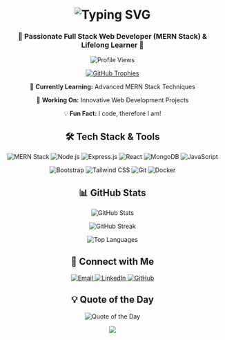 <h1 align="center">
  <img src="https://readme-typing-svg.herokuapp.com?font=Fira+Code&size=40&duration=3000&pause=1000&color=F39C12&center=true&vCenter=true&width=600&height=100&lines=Hi+%F0%9F%91%8B%2C+I'm+Akshat+Jangid;Welcome+to+my+GitHub!" alt="Typing SVG" />
</h1>

<h3 align="center">🚀 Passionate Full Stack Web Developer (MERN Stack) & Lifelong Learner 🚀</h3>

<p align="center">
  <img src="https://komarev.com/ghpvc/?username=akshatjangid787&label=Profile%20views&color=brightgreen&style=for-the-badge" alt="Profile Views" />
</p>

<p align="center">
  <a href="https://github.com/ryo-ma/github-profile-trophy">
    <img src="https://github-profile-trophy.vercel.app/?username=akshatjangid787&theme=darkhub&no-frame=true&row=1&column=6&margin-w=15" alt="GitHub Trophies" />
  </a>
</p>

<div align="center">
  
  🌱 **Currently Learning:** Advanced MERN Stack Techniques
  
  🔭 **Working On:** Innovative Web Development Projects
  
  💡 **Fun Fact:** I code, therefore I am!
  
</div>

<h2 align="center">🛠️ Tech Stack & Tools</h2>

<p align="center">
  <img src="https://img.shields.io/badge/MERN-Stack-18A303?style=for-the-badge&logo=mongodb&logoColor=white" alt="MERN Stack"/>
  <img src="https://img.shields.io/badge/Node.js-339933?style=for-the-badge&logo=nodedotjs&logoColor=white" alt="Node.js"/>
  <img src="https://img.shields.io/badge/Express.js-000000?style=for-the-badge&logo=express&logoColor=white" alt="Express.js"/>
  <img src="https://img.shields.io/badge/React-61DAFB?style=for-the-badge&logo=react&logoColor=black" alt="React"/>
  <img src="https://img.shields.io/badge/MongoDB-47A248?style=for-the-badge&logo=mongodb&logoColor=white" alt="MongoDB"/>
  <img src="https://img.shields.io/badge/JavaScript-F7DF1E?style=for-the-badge&logo=javascript&logoColor=black" alt="JavaScript"/>
</p>

<p align="center">
  <img src="https://img.shields.io/badge/Bootstrap-563D7C?style=for-the-badge&logo=bootstrap&logoColor=white" alt="Bootstrap"/>
  <img src="https://img.shields.io/badge/Tailwind_CSS-38B2AC?style=for-the-badge&logo=tailwind-css&logoColor=white" alt="Tailwind CSS"/>
  <img src="https://img.shields.io/badge/Git-F05032?style=for-the-badge&logo=git&logoColor=white" alt="Git"/>
  <img src="https://img.shields.io/badge/Docker-2496ED?style=for-the-badge&logo=docker&logoColor=white" alt="Docker"/>
</p>

<h2 align="center">📊 GitHub Stats</h2>

<p align="center">
  <img src="https://github-readme-stats.vercel.app/api?username=akshatjangid787&show_icons=true&theme=radical&title_color=f39c12&icon_color=f39c12&bg_color=1a1b27&text_color=ffffff&border_color=f39c12" alt="GitHub Stats" />
</p>

<p align="center">
  <img src="https://github-readme-streak-stats.herokuapp.com/?user=akshatjangid787&theme=radical&ring=f39c12&fire=f39c12&currStreakLabel=f39c12&background=1a1b27&border=f39c12" alt="GitHub Streak" />
</p>

<p align="center">
  <img src="https://github-readme-stats.vercel.app/api/top-langs/?username=akshatjangid787&layout=compact&theme=radical&title_color=f39c12&bg_color=1a1b27&text_color=ffffff&border_color=f39c12" alt="Top Languages" />
</p>

<h2 align="center">🤝 Connect with Me</h2>

<p align="center">
  <a href="mailto:akshatjangid14@gmail.com">
    <img src="https://img.shields.io/badge/Email-D14836?style=for-the-badge&logo=gmail&logoColor=white" alt="Email" />
  </a>
  <a href="https://www.linkedin.com/in/akshatjangid" target="_blank">
    <img src="https://img.shields.io/badge/LinkedIn-0077B5?style=for-the-badge&logo=linkedin&logoColor=white" alt="LinkedIn" />
  </a>
  <a href="https://www.github.com/akshatjangid787" target="_blank">
    <img src="https://img.shields.io/badge/GitHub-100000?style=for-the-badge&logo=github&logoColor=white" alt="GitHub" />
  </a>
</p>

<h2 align="center">💡 Quote of the Day</h2>

<p align="center">
  <img src="https://quotes-github-readme.vercel.app/api?type=horizontal&theme=radical" alt="Quote of the Day" />
</p>

<p align="center">
  <img src="https://capsule-render.vercel.app/api?type=waving&color=gradient&height=100&section=footer" />
</p>
